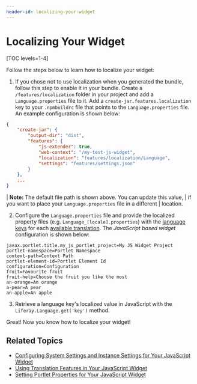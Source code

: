 ```yaml
---
header-id: localizing-your-widget
---
```


# Localizing Your Widget

[TOC levels=1-4]

Follow the steps below to learn how to localize your widget:

1.  If you chose not to use localization when you generated the bundle, 
    follow this step to enable it in your bundle. Create
    a `/features/localization` folder in your project and add
    a `Language.properties` file to it. Add a `create-jar.features.localization`
    key to your `.npmbuildrc` file that points to the `Language.properties`
    file. An example configuration is shown below:
 
```json
{
	"create-jar": {
		"output-dir": "dist",
		"features": {
			"js-extender": true,
			"web-context": "/my-test-js-widget",
			"localization": "features/localization/Language",
			"settings": "features/settings.json"
		}
	},
	...
}
```

| **Note:** The default file path is shown above. You can update this value, 
| if you want to place your `Language.properties` file in a different 
| location.

2.  Configure the `Language.properties` file and provide the localized property 
    files (e.g. `Language_[locale].properties`) with the 
    [language keys](/docs/7-2/frameworks/-/knowledge_base/f/localizing-your-application) 
    for each 
    [available translation](@platform-ref@/7.2-latest/propertiesdoc/portal.properties.html#Languages%20and%20Time%20Zones). 
    The *JavaScript based widget* configuration is shown below:

```properties
javax.portlet.title.my_js_portlet_project=My JS Widget Project
portlet-namespace=Portlet Namespace
context-path=Context Path
portlet-element-id=Portlet Element Id
configuration=Configuration
fruit=Favourite fruit
fruit-help=Choose the fruit you like the most
an-orange=An orange
a-pear=A pear
an-apple=An apple
```

3.  Retrieve a language key's localized value in JavaScript with the 
    `Liferay.Language.get('key')` method.

Great! Now you know how to localize your widget! 

## Related Topics

- [Configuring System Settings and Instance Settings for Your JavaScript Widget](/docs/7-2/frameworks/-/knowledge_base/f/configuring-system-settings-and-instance-settings-for-your-js-widget)
- [Using Translation Features in Your JavaScript Widget](/docs/7-2/frameworks/-/knowledge_base/f/using-translation-features-in-your-widget)
- [Setting Portlet Properties for Your JavaScript Widget](/docs/7-2/frameworks/-/knowledge_base/f/configuring-portlet-properties-for-your-widget)

